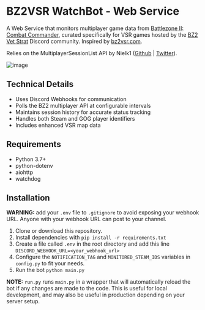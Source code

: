 # BZ2VSR WatchBot - Web Service

A Web Service that monitors multiplayer game data from [Battlezone II: Combat Commander](https://store.steampowered.com/app/624970/Battlezone_Combat_Commander/), curated specifically for VSR games hosted by the [BZ2 Vet Strat](https://discord.gg/FQnXFhnp) Discord community. Inspired by [bz2vsr.com](https://github.com/bz2vsr/bz2vsr.github.io).

Relies on the MultiplayerSessionList API by Nielk1 ([Github](https://github.com/Nielk1) | [Twitter](https://x.com/nielk1)).

![image](https://github.com/user-attachments/assets/29bbdbdc-c271-417f-a575-76ae5a03d94a)

## Technical Details

- Uses Discord Webhooks for communication
- Polls the BZ2 multiplayer API at configurable intervals
- Maintains session history for accurate status tracking
- Handles both Steam and GOG player identifiers
- Includes enhanced VSR map data

## Requirements

- Python 3.7+
- python-dotenv
- aiohttp
- watchdog

## Installation

**WARNING:** add your `.env` file to `.gitignore` to avoid exposing your webhook URL. Anyone with your webhook URL can post to your channel.

1. Clone or download this repository.
2. Install dependencies with `pip install -r requirements.txt`
3. Create a file called `.env` in the root directory and add this line `DISCORD_WEBHOOK_URL=<your_webhook_url>`
4. Configure the `NOTIFICATION_TAG` and `MONITORED_STEAM_IDS` variables in `config.py` to fit your needs.
5. Run the bot `python main.py`

**NOTE:** `run.py` runs `main.py` in a wrapper that will automatically reload the bot if any changes are made to the code. This is useful for local development, and may also be useful in production depending on your server setup.

